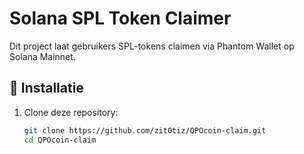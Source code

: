 # Solana SPL Token Claimer

Dit project laat gebruikers SPL-tokens claimen via Phantom Wallet op Solana Mainnet.

## 🔧 Installatie
1. Clone deze repository:
   ```sh
   git clone https://github.com/zit0tiz/QPOcoin-claim.git
   cd QPOcoin-claim
